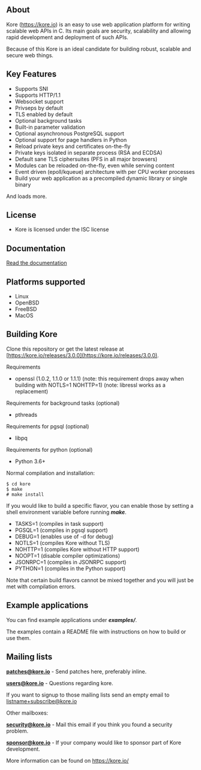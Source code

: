 About
-----

Kore (https://kore.io) is an easy to use web application platform for
writing scalable web APIs in C. Its main goals are security, scalability
and allowing rapid development and deployment of such APIs.

Because of this Kore is an ideal candidate for building robust, scalable and secure web things.

Key Features
------------
* Supports SNI
* Supports HTTP/1.1
* Websocket support
* Privseps by default
* TLS enabled by default
* Optional background tasks
* Built-in parameter validation
* Optional asynchronous PostgreSQL support
* Optional support for page handlers in Python
* Reload private keys and certificates on-the-fly
* Private keys isolated in separate process (RSA and ECDSA)
* Default sane TLS ciphersuites (PFS in all major browsers)
* Modules can be reloaded on-the-fly, even while serving content
* Event driven (epoll/kqueue) architecture with per CPU worker processes
* Build your web application as a precompiled dynamic library or single binary

And loads more.

License
-------
* Kore is licensed under the ISC license

Documentation
--------------
[Read the documentation](https://docs.kore.io/3.0.0/)

Platforms supported
-------------------
* Linux
* OpenBSD
* FreeBSD
* MacOS

Building Kore
-------------
Clone this repository or get the latest release at [https://kore.io/releases/3.0.0](https://kore.io/releases/3.0.0).

Requirements
* openssl (1.0.2, 1.1.0 or 1.1.1)
  (note: this requirement drops away when building with NOTLS=1 NOHTTP=1)
  (note: libressl works as a replacement)

Requirements for background tasks (optional)
* pthreads

Requirements for pgsql (optional)
* libpq

Requirements for python (optional)
* Python 3.6+

Normal compilation and installation:

```
$ cd kore
$ make
# make install
```

If you would like to build a specific flavor, you can enable
those by setting a shell environment variable before running **_make_**.

* TASKS=1 (compiles in task support)
* PGSQL=1 (compiles in pgsql support)
* DEBUG=1 (enables use of -d for debug)
* NOTLS=1 (compiles Kore without TLS)
* NOHTTP=1 (compiles Kore without HTTP support)
* NOOPT=1 (disable compiler optimizations)
* JSONRPC=1 (compiles in JSONRPC support)
* PYTHON=1 (compiles in the Python support)

Note that certain build flavors cannot be mixed together and you will just
be met with compilation errors.

Example applications
-----------------
You can find example applications under **_examples/_**.

The examples contain a README file with instructions on how
to build or use them.

Mailing lists
-------------

**patches@kore.io** - Send patches here, preferably inline.

**users@kore.io** - Questions regarding kore.


If you want to signup to those mailing lists send an empty email to
	listname+subscribe@kore.io


Other mailboxes:

**security@kore.io** - Mail this email if you think you found a security problem.

**sponsor@kore.io** - If your company would like to sponsor part of Kore development.

More information can be found on https://kore.io/
